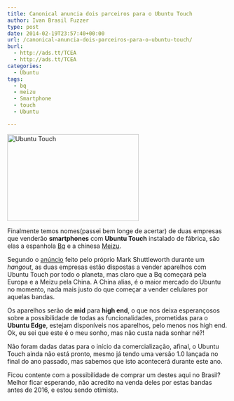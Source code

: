 ```yaml
---
title: Canonical anuncia dois parceiros para o Ubuntu Touch
author: Ivan Brasil Fuzzer
type: post
date: 2014-02-19T23:57:40+00:00
url: /canonical-anuncia-dois-parceiros-para-o-ubuntu-touch/
burl:
  - http://ads.tt/TCEA
  - http://ads.tt/TCEA
categories:
  - Ubuntu
tags:
  - bq
  - meizu
  - Smartphone
  - touch
  - Ubuntu

---
```

<a href="http://www.ubuntero.com.br/wp-content/uploads/2014/01/Human-Touch-700px.png" rel="lightbox"><img class="aligncenter size-medium wp-image-6408" alt="Ubuntu Touch" src="http://www.ubuntero.com.br/wp-content/uploads/2014/01/Human-Touch-700px-300x198.png" width="300" height="198" /></a>

Finalmente temos nomes(passei bem longe de acertar) de duas empresas que venderão **smartphones** com **Ubuntu Touch** instalado de fábrica, são elas a espanhola <a href="http://www.bqreaders.com/" target="_blank" rel="nofollow">Bq</a> e a chinesa <a href="http://www.meizu.com/" target="_blank" rel="nofollow">Meizu</a>.

Segundo o <a href="https://plus.google.com/b/102711881076125158899/+Ubuntu/posts/Zoj79WQ1Z2b" target="_blank" rel="nofollow">anúncio</a> feito pelo próprio Mark Shuttleworth durante um _hangout_, as duas empresas estão dispostas a vender aparelhos com Ubuntu Touch por todo o planeta, mas claro que a Bq começará pela Europa e a Meizu pela China. A China alias, é o maior mercado do Ubuntu no momento, nada mais justo do que começar a vender celulares por aquelas bandas.

Os aparelhos serão de **mid** para **high end**, o que nos deixa esperançosos sobre a possibilidade de todas as funcionalidades, prometidas para o **Ubuntu Edge**, estejam disponíveis nos aparelhos, pelo menos nos high end. Ok, eu sei que este é o meu sonho, mas não custa nada sonhar né?!

Não foram dadas datas para o início da comercialização, afinal, o Ubuntu Touch ainda não está pronto, mesmo já tendo uma versão 1.0 lançada no final do ano passado, mas sabemos que isto acontecerá durante este ano.

Ficou contente com a possibilidade de comprar um destes aqui no Brasil? Melhor ficar esperando, não acredito na venda deles por estas bandas antes de 2016, e estou sendo otimista.